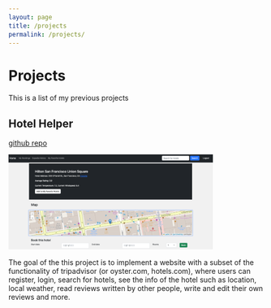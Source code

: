 ```yaml
---
layout: page
title: /projects
permalink: /projects/
---
```


# Projects

This is a list of my previous projects

## Hotel Helper

[github repo](https://github.com/tim61114/Hotel-Helper)

<!-- ![alt text](/assets/hotel_helper_snapshot.png) -->
<img src="/assets/hotel_helper_snapshot.png"  width="80%" height="80%">

The goal of the this project is to implement a website with a subset of the functionality of tripadvisor (or oyster.com, hotels.com), where users can register, login, search for hotels, see the info of the hotel such as location, local weather, read reviews written by other people, write and edit their own reviews and more.

